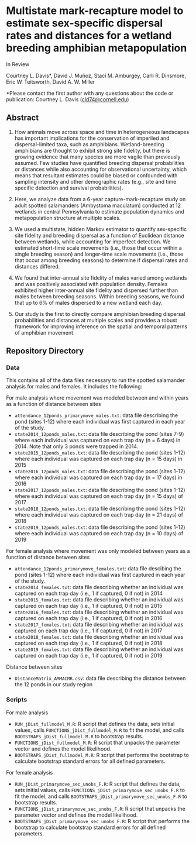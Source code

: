# Multistate mark-recapture model to estimate sex-specific dispersal rates and distances for a wetland breeding amphibian metapopulation
In Review 

Courtney L. Davis*, David J. Muñoz, Staci M. Amburgey, Carli R. Dinsmore, Eric W. Teitsworth, David A. W. Miller

*Please contact the first author with any questions about the code or publication: Courtney L. Davis (cld74@cornell.edu)


## Abstract
1. How animals move across space and time in heterogeneous landscapes has important implications for the conservation of imperiled and dispersal-limited taxa, such as amphibians. Wetland-breeding amphibians are thought to exhibit strong site fidelity, but there is growing evidence that many species are more vagile than previously assumed. Few studies have quantified breeding dispersal probabilities or distances while also accounting for observational uncertainty, which means that resultant estimates could be biased or confounded with sampling intensity and other demographic rates (e.g., site and time specific detection and survival probabilities).

2. Here, we analyze data from a 6-year capture-mark-recapture study on adult spotted salamanders (Ambystoma maculatum) conducted at 12 wetlands in central Pennsylvania to estimate population dynamics and metapopulation structure at multiple scales. 

3. We used a multistate, hidden Markov estimator to quantify sex-specific site fidelity and breeding dispersal as a function of Euclidean distance between wetlands, while accounting for imperfect detection. We estimated short-time scale movements (i.e., those that occur within a single breeding season) and longer-time scale movements (i.e., those that occur among breeding seasons) to determine if dispersal rates and distances differed. 

4. We found that inter-annual site fidelity of males varied among wetlands and was positively associated with population density. Females exhibited higher inter-annual site fidelity and dispersed further than males between breeding seasons. Within breeding seasons, we found that up to 6% of males dispersed to a new wetland each day. 

5. Our study is the first to directly compare amphibian breeding dispersal probabilities and distances at multiple scales and provides a robust framework for improving inference on the spatial and temporal patterns of amphibian movement. 

## Repository Directory

### Data
This contains all of the data files necessary to run the spotted salamander analysis for males and females. It includes the following:

For male analysis where movement was modeled between and within years as a function of distance between sites
- `attendance_12ponds_primarymove_males.txt`: data file describing the pond (sites 1-12) where each individual was first captured in each year of the study.
- `state2014_12ponds_males.txt`: data file describing the pond (sites 7-9) where each individual was captured on each trap day (n = 6 days) in 2014. Note that only 3 ponds were trapped in 2014.
- `state2015_12ponds_males.txt`: data file describing the pond (sites 1-12) where each individual was captured on each trap day (n = 15 days) in 2015
- `state2016_12ponds_males.txt`: data file describing the pond (sites 1-12) where each individual was captured on each trap day (n = 17 days) in 2016
- `state2017_12ponds_males.txt`: data file describing the pond (sites 1-12) where each individual was captured on each trap day (n = 15 days) of 2017
- `state2018_12ponds_males.txt`: data file describing the pond (sites 1-12) where each individual was captured on each trap day (n = 21 days) of 2018
- `state2019_12ponds_males.txt`: data file describing the pond (sites 1-12) where each individual was captured on each trap day (n = 10 days) of 2019

For female analysis where movement was only modeled between years as a function of distance between sites
- `attendance_12ponds_primarymove_females.txt`: data file descibing the pond (sites 1-12) where each individual was first captured in each year of the study.
- `state2014_females.txt`: data file describing whether an individual was captured on each trap day (i.e., 1 if captured, 0 if not) in 2014
- `state2015_females.txt`: data file describing whether an individual was captured on each trap day (i.e., 1 if captured, 0 if not) in 2015
- `state2016_females.txt`: data file describing whether an individual was captured on each trap day (i.e., 1 if captured, 0 if not) in 2016
- `state2017_females.txt`: data file describing whether an individual was captured on each trap day (i.e., 1 if captured, 0 if not) in 2017
- `state2018_females.txt`: data file describing whether an individual was captured on each trap day (i.e., 1 if captured, 0 if not) in 2018
- `state2019_females.txt`: data file describing whether an individual was captured on each trap day (i.e., 1 if captured, 0 if not) in 2019

Distance between sites
- `DistanceMatrix_AMMACMR.csv`: data file describing the distance between the 12 ponds in our study region


### Scripts 
For male analysis
- `RUN_jDist_fullmodel_M.R`: R script that defines the data, sets initial values, calls `FUNCTIONS_jDist_fullmodel_M.R` to fit the model, and calls `BOOTSTRAPS_jDist_fullmodel_M.R` to bootstrap results.
- `FUNCTIONS_jDist_fullmodel_M.R`: R script that unpacks the parameter vector and defines the model likelihood. 
- `BOOTSTRAPS_jDist_fullmodel_M.R`: R script that performs the bootstrap to calculate bootstrap standard errors for all defined parameters. 

For female analysis
- `RUN_jDist_primarymove_sec_unobs_F.R`: R script that defines the data, sets initial values, calls `FUNCTIONS_jDist_primarymove_sec_unobs_F.R` to fit the model, and calls `BOOTSTRAPS_jDist_primarymove_sec_unobs_F.R` to bootstrap results.
- `FUNCTIONS_jDist_primarymove_sec_unobs_F.R`: R script that unpacks the parameter vector and defines the model likelihood. 
- `BOOTSTRAPS_jDist_primarymove_sec_unobs_F.R`: R script that performs the bootstrap to calculate bootstrap standard errors for all defined parameters. 


